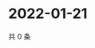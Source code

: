 # 2022-01-21

共 0 条

<!-- BEGIN WEIBO -->
<!-- 最后更新时间 Fri Jan 21 2022 02:16:41 GMT+0800 (China Standard Time) -->

<!-- END WEIBO -->
